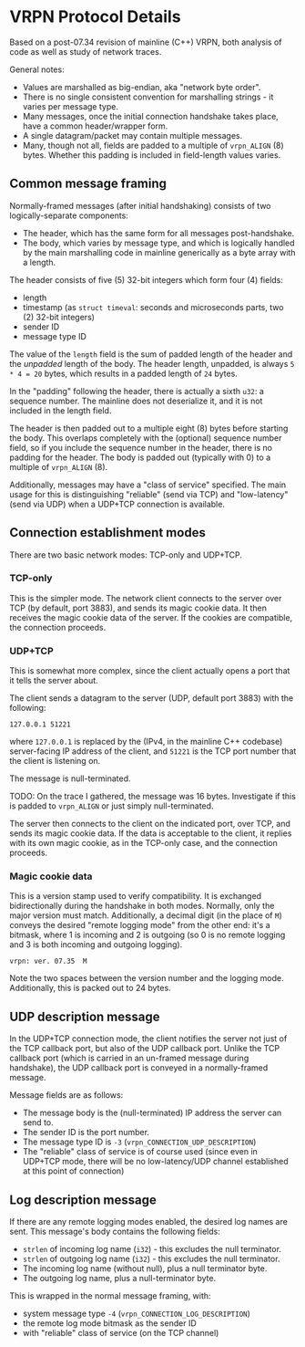# VRPN Protocol Details

Based on a post-07.34 revision of mainline (C++) VRPN,
both analysis of code as well as study of network traces.

General notes:

- Values are marshalled as big-endian, aka "network byte order".
- There is no single consistent convention for marshalling strings - it varies per message type.
- Many messages, once the initial connection handshake takes place, have a common header/wrapper form.
- A single datagram/packet may contain multiple messages.
- Many, though not all, fields are padded to a multiple of `vrpn_ALIGN` (8) bytes.
  Whether this padding is included in field-length values varies.

## Common message framing

Normally-framed messages (after initial handshaking) consists of two logically-separate components:

- The header, which has the same form for all messages post-handshake.
- The body, which varies by message type,
  and which is logically handled by the main marshalling code in mainline
  generically as a byte array with a length.

The header consists of five (5) 32-bit integers which form four (4) fields:

- length
- timestamp (as `struct timeval`: seconds and microseconds parts, two (2) 32-bit integers)
- sender ID
- message type ID

The value of the `length` field is the sum of padded length of the header and
the *unpadded* length of the body.
The header length, unpadded, is always `5 * 4 = 20` bytes, which results in a
padded length of `24` bytes.

In the "padding" following the header, there is actually a sixth `u32`:
a sequence number.
The mainline does not deserialize it, and it is not included in the length field.

The header is then padded out to a multiple eight (8) bytes before starting the body.
This overlaps completely with the (optional) sequence number field,
so if you include the sequence number in the header, there is no padding for the header.
The body is padded out (typically with 0) to a multiple of `vrpn_ALIGN` (8).

Additionally, messages may have a "class of service" specified.
The main usage for this is distinguishing "reliable" (send via TCP) and
"low-latency" (send via UDP) when a UDP+TCP connection is available.

## Connection establishment modes

There are two basic network modes: TCP-only and UDP+TCP.

### TCP-only

This is the simpler mode.
The network client connects to the server over TCP (by default, port 3883),
and sends its magic cookie data.
It then receives the magic cookie data of the server.
If the cookies are compatible, the connection proceeds.

### UDP+TCP

This is somewhat more complex,
since the client actually opens a port that it tells the server about.

The client sends a datagram to the server (UDP, default port 3883) with the following:

    127.0.0.1 51221

where `127.0.0.1` is replaced by the (IPv4, in the mainline C++ codebase)
server-facing IP address of the client,
and `51221` is the TCP port number that the client is listening on.

The message is null-terminated.

TODO: On the trace I gathered, the message was 16 bytes.
Investigate if this is padded to `vrpn_ALIGN` or just simply null-terminated.

The server then connects to the client on the indicated port, over TCP,
and sends its magic cookie data.
If the data is acceptable to the client, it replies with its own magic cookie,
as in the TCP-only case, and the connection proceeds.

### Magic cookie data

This is a version stamp used to verify compatibility.
It is exchanged bidirectionally during the handshake in both modes.
Normally, only the major version must match.
Additionally, a decimal digit (in the place of `M`) conveys the desired
"remote logging mode" from the other end: it's a bitmask,
where 1 is incoming and 2 is outgoing
(so 0 is no remote logging and 3 is both incoming and outgoing logging).

    vrpn: ver. 07.35  M

Note the two spaces between the version number and the logging mode.
Additionally, this is packed out to 24 bytes.

## UDP description message

In the UDP+TCP connection mode,
the client notifies the server not just of the TCP callback port,
but also of the UDP callback port.
Unlike the TCP callback port
(which is carried in an un-framed message during handshake),
the UDP callback port is conveyed in a normally-framed message.

Message fields are as follows:

- The message body is the (null-terminated) IP address the server can send to.
- The sender ID is the port number.
- The message type ID is `-3` (`vrpn_CONNECTION_UDP_DESCRIPTION`)
- The "reliable" class of service is of course used
  (since even in UDP+TCP mode,
  there will be no low-latency/UDP channel established at this point of connection)

## Log description message

If there are any remote logging modes enabled,
the desired log names are sent.
This message's body contains the following fields:

- `strlen` of incoming log name (`i32`) - this excludes the null terminator.
- `strlen` of outgoing log name (`i32`) - this excludes the null terminator.
- The incoming log name (without null), plus a null terminator byte.
- The outgoing log name, plus a null-terminator byte.

This is wrapped in the normal message framing, with:

- system message type `-4` (`vrpn_CONNECTION_LOG_DESCRIPTION`)
- the remote log mode bitmask as the sender ID
- with "reliable" class of service (on the TCP channel)
